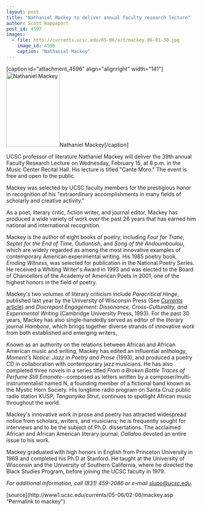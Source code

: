 ```yaml
---
layout: post
title: "Nathaniel Mackey to deliver annual faculty research lecture"
author: Scott Rappaport
post_id: 4597
images:
  - file: http://currents.ucsc.edu/05-06/art/mackey.06-01-30.jpg
    image_id: 4596
    caption: "Nathaniel Mackey"
---
```


[caption id="attachment_4596" align="alignright" width="141"]<a href="http://localhost/mysite/wp-content/uploads/2006/02/mackey.06-01-30.jpg"><img class="size-full wp-image-4596" src="http://localhost/mysite/wp-content/uploads/2006/02/mackey.06-01-30.jpg" alt="Nathaniel Mackey" width="141" height="197" /></a>Nathaniel Mackey[/caption]
<a name="content" id="content"></a>
<p>
  UCSC professor of literature Nathaniel Mackey will deliver the 39th annual Faculty Research Lecture on Wednesday, February 15, at 8 p.m. in the Music Center Recital Hall. His lecture is titled "Cante Moro." The event is free and open to the public.
</p>
<p>
  Mackey was selected by UCSC faculty members for the prestigious honor in recognition of his "extraordinary accomplishments in many fields of scholarly and creative activity."
</p>
<p>
  As a poet, literary critic, fiction writer, and journal editor, Mackey has produced a wide variety of work over the past 26 years that has earned him national and international recognition.
</p>
<p>
  Mackey is the author of eight books of poetry, including <i>Four for Trane, Septet for the End of Time, Outlantish</i>, and <i>Song of the Andoumboulou</i>, which are widely regarded as among the most innovative examples of contemporary American experimental writing. His 1985 poetry book, <i>Eroding Witness</i>, was selected for publication in the National Poetry Series. He received a Whiting Writer's Award in 1993 and was elected to the Board of Chancellors of the Academy of American Poets in 2001, one of the highest honors in the field of poetry.
</p>
<p>
  Mackey's two volumes of literary criticism include <i>Paracritical Hinge</i>, published last year by the University of Wisconsin Press (See <i><a href="http://currents.ucsc.edu/04-05/05-16/mackey.asp">Currents</a></i> <a href="http://currents.ucsc.edu/04-05/05-16/mackey.asp">article</a>) and <i>Discrepant Engagement: Dissonance, Cross-Culturality, and Experimental Writing</i> (Cambridge University Press, 1993). For the past 30 years, Mackey has also single-handedly served as editor of the literary journal <i>Hambone</i>, which brings together diverse strands of innovative work from both established and emerging writers,
</p>
<p>
  Known as an authority on the relations between African and African American music and writing, Mackey has edited an influential anthology, <i>Moment's Notice: Jazz in Poetry and Prose</i> (1993), and produced a poetry CD in collaboration with contemporary jazz musicians. He has also completed three novels in a series titled <i>From a Broken Bottle Traces of Perfume Still Emanate</i>--composed as letters written by a composer/multi-instrumentalist named N, a founding member of a fictional band known as the Mystic Horn Society. His longtime radio program on Santa Cruz public radio station KUSP, <i>Tanganyika Strut</i>, continues to spotlight African music throughout the world.
</p>
<p>
  Mackey's innovative work in prose and poetry has attracted widespread notice from scholars, writers, and musicians; he is frequently sought for interviews and to be the subject of Ph.D. dissertations. The acclaimed African and African American literary journal, <i>Callaloo</i> devoted an entire issue to his work.
</p>
<p>
  Mackey graduated with high honors in English from Princeton University in 1969 and completed his Ph.D at Stanford. He taught at the University of Wisconsin and the University of Southern California, where he directed the Black Studies Program, before joining the UCSC faculty in 1979.
</p>
<p>
  <i>For additional information, call (831) 459-2086 or e-mail <a href="mailto:slupo@ucsc.edu">slupo@ucsc.edu</a>.</i>
</p>
[source](http://www1.ucsc.edu/currents/05-06/02-06/mackey.asp "Permalink to mackey")
